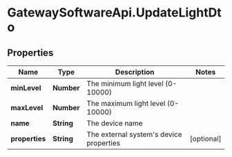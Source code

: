 # GatewaySoftwareApi.UpdateLightDto

## Properties
Name | Type | Description | Notes
------------ | ------------- | ------------- | -------------
**minLevel** | **Number** | The minimum light level (0-10000) | 
**maxLevel** | **Number** | The maximum light level (0-10000) | 
**name** | **String** | The device name | 
**properties** | **String** | The external system&#39;s device properties | [optional] 


